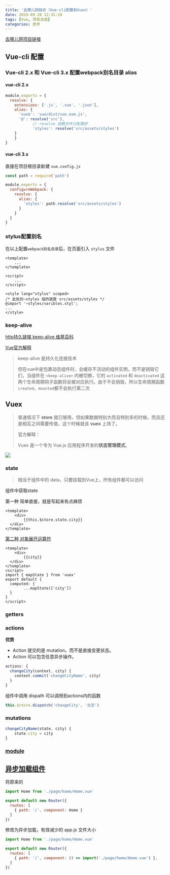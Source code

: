 ```yaml
---
title: '去哪儿网踩坑（Vue-cli配置和Vuex）'
date: 2019-09-28 12:31:19
tags: [Vue, 项目总结]
categories: 技术
---
```




[去哪儿网项目链接](https://gitee.com/koler778/qunaerwangtest)

## Vue-cli 配置

### Vue-cli 2.x 和 Vue-cli 3.x 配置webpack别名目录 alias

#### vue-cli 2.x

```js
module.exports = {
  resolve: {
    extensions: ['.js', '.vue', '.json'],
    alias: {
      'vue$': 'vue/dist/vue.esm.js',
      '@': resolve('src'),
			// resolve 函数文件已配置好
			'styles': resolve('src/assets/styles')
    }
	}
}
```



#### vue-cli 3.x 

直接在项目根目录新建 `vue.config.js`

```js
const path = require('path')

module.exports = {
  configureWebpack: {
    resolve: {
      alias: {
        'styles': path.resolve('src/assets/styles')
      }
    }
  }
}

```

<!-- more -->

### stylus配置别名

在以上配置`webpack别名目录`后，在页面引入 `stylus` 文件

```vue
<template>
	...
</template>

<script>
	...
</script>

<style lang="stylus" scoped>
/* 此处的~styles 指的就是 src/assets/styles */
@import '~styles/varibles.styl';
...
</style>
```



### keep-alive

[http持久链接 keep-alive 维基百科](https://zh.wikipedia.org/wiki/HTTP持久连接)

[Vue官方解释](https://cn.vuejs.org/v2/api/#keep-alive)

> keep-alive 是持久化连接技术
>
> 但在vue中是包裹动态组件时，会缓存不活动的组件实例，而不是销毁它们，当组件在 `<keep-alive>` 内被切换，它的 `activated` 和 `deactivated` 这两个生命周期钩子函数将会被对应执行。由于不会销毁，所以生命周期函数 `created`，`mounted`都不会执行第二次



## Vuex

> 普通情况下 **store** 就已够用，但如果数据特别大而且特别多的时候，而且还是相互之间需要传值，这个时候就该 **vuex** 上场了。
>
> 官方解释：
>
> Vuex 是一个专为 Vue.js 应用程序开发的**状态管理模式**。

![](https://vuex.vuejs.org/vuex.png)

### state

> 相当于组件中的 data，只要挂载到Vue上，所有组件都可以访问

组件中获取state

第一种 简单直接，就是写起来有点麻烦

```vue
<template>
	<div>
		{{this.$store.state.city}}
  </div>
</template>
```

[第二种 对象展开运算符](https://vuex.vuejs.org/zh/guide/state.html#%E5%AF%B9%E8%B1%A1%E5%B1%95%E5%BC%80%E8%BF%90%E7%AE%97%E7%AC%A6)

```vue
<template>
	<div>
		{{city}}
  </div>
</template>
<script>
import { mapState } from 'vuex'
export default {
  computed: {
		...mapState(['city'])
  }
}
</script>
```

### getters

### actions

**优势**

- Action 提交的是 mutation，而不是直接变更状态。
- Action 可以包含任意异步操作。

```js
actions: {
  changeCity(context, city) {
    context.commit('changeCityName', city)
  }
}
```

组件中调用 dispath 可以调用到actions内的函数

```js
this.$store.dispatch('changeCity', '北京')
```

### mutations

```js
changeCityName(state, city) {
	state.city = city
}
```

### [module](https://vuex.vuejs.org/zh/guide/modules.html)





## [异步加载组件](https://router.vuejs.org/zh/guide/advanced/lazy-loading.html#%E8%B7%AF%E7%94%B1%E6%87%92%E5%8A%A0%E8%BD%BD)

将原来的

```js
import Home from './page/home/Home.vue'

export default new Router({
  routes: [
    { path: '/', component: Home }
  ]
})
```

修改为异步加载，有效减少的 app.js 文件大小

```js
import Home from './page/home/Home.vue'

export default new Router({
  routes: [
    { path: '/', component: () => import('./page/home/Home.vue') },
  ]
})
```

